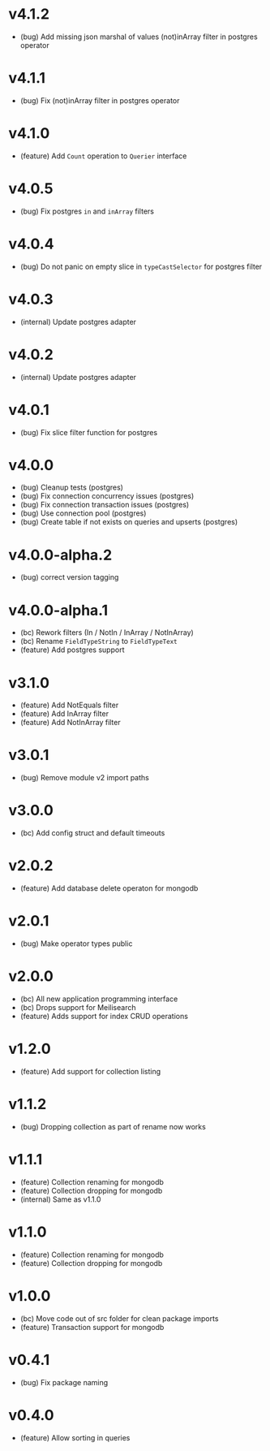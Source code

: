 # v4.1.2

- (bug) Add missing json marshal of values (not)inArray filter in postgres operator

# v4.1.1

- (bug) Fix (not)inArray filter in postgres operator

# v4.1.0

- (feature) Add `Count` operation to `Querier` interface

# v4.0.5

- (bug) Fix postgres `in` and `inArray` filters

# v4.0.4

- (bug) Do not panic on empty slice in `typeCastSelector` for postgres filter

# v4.0.3

- (internal) Update postgres adapter

# v4.0.2

- (internal) Update postgres adapter

# v4.0.1

- (bug) Fix slice filter function for postgres

# v4.0.0

- (bug) Cleanup tests (postgres)
- (bug) Fix connection concurrency issues (postgres)
- (bug) Fix connection transaction issues (postgres)
- (bug) Use connection pool (postgres)
- (bug) Create table if not exists on queries and upserts (postgres)

# v4.0.0-alpha.2

- (bug) correct version tagging

# v4.0.0-alpha.1

- (bc) Rework filters (In / NotIn / InArray / NotInArray)
- (bc) Rename `FieldTypeString` to `FieldTypeText`
- (feature) Add postgres support

# v3.1.0

- (feature) Add NotEquals filter
- (feature) Add InArray filter
- (feature) Add NotInArray filter

# v3.0.1

- (bug) Remove module v2 import paths

# v3.0.0

- (bc) Add config struct and default timeouts

# v2.0.2

- (feature) Add database delete operaton for mongodb

# v2.0.1

- (bug) Make operator types public

# v2.0.0

- (bc) All new application programming interface
- (bc) Drops support for Meilisearch
- (feature) Adds support for index CRUD operations

# v1.2.0

- (feature) Add support for collection listing

# v1.1.2

- (bug) Dropping collection as part of rename now works

# v1.1.1

- (feature) Collection renaming for mongodb
- (feature) Collection dropping for mongodb
- (internal) Same as v1.1.0

# v1.1.0

- (feature) Collection renaming for mongodb
- (feature) Collection dropping for mongodb

# v1.0.0

- (bc) Move code out of src folder for clean package imports
- (feature) Transaction support for mongodb

# v0.4.1

- (bug) Fix package naming

# v0.4.0

- (feature) Allow sorting in queries
